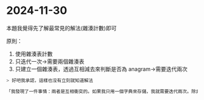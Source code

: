 # 2024-11-30
本題我覺得先了解最常見的解法(雜湊計數)即可

原則：
1. 使用雜湊表計數
2. 只迭代一次→需要兩個雜湊表
3. 只建立一個雜湊表，透過互相減去來判斷是否為 anagram→需要迭代兩次

```python
> 好吧我承認，這樣也沒有立刻就知道解法

「我發現了一件事情：兩者是互相衝突的。如果我只用一個字典來存儲，我就需要迭代兩次。除非我同時使用兩個字典，才能夠一次性解決。」


